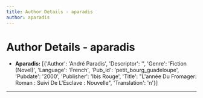 ```yaml
---
title: Author Details - aparadis
author: aparadis
---
```


# Author Details - aparadis

<ul>
    <li><strong>Aparadis:</strong> [{'Author': 'André Paradis', 'Descriptor': '', 'Genre': 'Fiction (Novel)', 'Language': 'French', 'Pub_id': 'petit_bourg_guadeloupe', 'Pubdate': '2000', 'Publisher': 'Ibis Rouge', 'Title': "L'année Du Fromager: Roman : Suivi De L'Esclave : Nouvelle", 'Translation': 'n'}]</li>
</ul>
<hr>